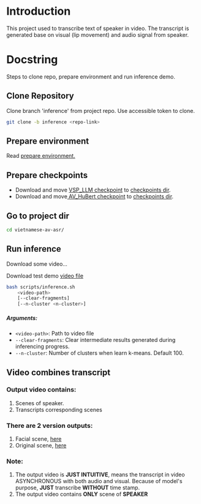 # Introduction
This project used to transcribe text of speaker in video.
The transcript is generated base on visual (lip movement) and audio signal from speaker.

# Docstring
Steps to clone repo, prepare environment and run inference demo.

## Clone Repository
Clone branch 'inference' from project repo. Use accessible token to clone.  
```bash
git clone -b inference <repo-link>
```

## Prepare environment
Read [prepare environment.](scripts/README.md) 

## Prepare checkpoints
- Download and move [VSP_LLM checkpoint](https://drive.google.com/file/d/1cQJ-RRZv9Qbl_4zyjZliQurcr_FwnB18/view?usp=share_link) to [checkpoints dir](src/models/checkpoints/).
- Download and move[ AV_HuBert checkpoint](https://drive.google.com/file/d/167-_DiLutzMZtDcnA69tdlp5KxwMmHxQ/view?usp=share_link) to [checkpoints dir](src/models/checkpoints/).

## Go to project dir
```bash
cd vietnamese-av-asr/
```

## Run inference
Download some video...

Download test demo [video file](https://drive.google.com/file/d/1Qgar8SXyfPSeg7O69VtBNyUCZuSdP7LQ/view?usp=share_link)
```bash
bash scripts/inference.sh 
    <video-path>
    [--clear-fragments]
    [--n-cluster <n-cluster>]
```
##### Arguments:
- `<video-path>`: Path to video file
- `--clear-fragments`: Clear intermediate results generated during inferencing progress.
- `--n-cluster`: Number of clusters when learn k-means. Default 100.

## Video combines transcript
### Output video contains:
1. Scenes of speaker.
2. Transcripts corresponding scenes


### There are 2 version outputs:
1. Facial scene, [here](results)
2. Original scene, [here](results)

### Note:
1.  The output video is **JUST INTUITIVE**,
    means the transcript in video ASYNCHRONOUS with both audio and visual. 
    Because of model's purpose, **JUST** transcribe **WITHOUT** time stamp.
2. The output video contains **ONLY** scene of **SPEAKER**




